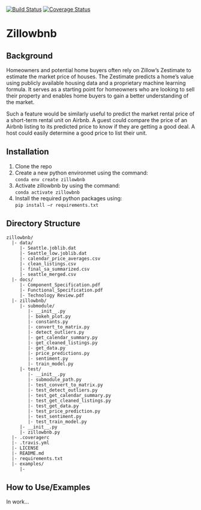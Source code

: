 [![Build Status](https://travis-ci.org/mag3141592/Zillowbnb.svg?branch=master)](https://travis-ci.org/mag3141592/Zillowbnb)
[![Coverage Status](https://coveralls.io/repos/github/mag3141592/Zillowbnb/badge.svg?branch=master)](https://coveralls.io/github/mag3141592/Zillowbnb?branch=master)

# Zillowbnb

## Background
Homeowners and potential home buyers often rely on Zillow’s Zestimate to estimate the market price of houses. The Zestimate predicts a home’s value using publicly available housing data and a proprietary machine learning formula. It serves as a starting point for homeowners who are looking to sell their property and enables home buyers to gain a better understanding of the market.

Such a feature would be similarly useful to predict the market rental price of a short-term rental unit on Airbnb.  A guest could compare the price of an Airbnb listing to its predicted price to know if they are getting a good deal. A host could easily determine a good price to list their unit.

## Installation
1. Clone the repo  
2. Create a new python environmet using the command:  
```conda env create zillowbnb```  
3. Activate zillowbnb by using the command:  
```conda activate zillowbnb```  
4. Install the required python packages using:  
```pip install –r requirements.txt```  

## Directory Structure
```
zillowbnb/
  |- data/
     |- Seattle.joblib.dat
     |- Seattle_low.joblib.dat
     |- calendar_price_averages.csv
     |- clean_listings.csv
     |- final_sa_summarized.csv
     |- seattle_merged.csv
  |- docs/
     |- Component_Specification.pdf
     |- Functional_Specification.pdf
     |- Technology Review.pdf
  |- zillowbnb/
     |- submodule/
        |- __init__.py
        |- bokeh_plot.py
        |- constants.py
        |- convert_to_matrix.py
        |- detect_outliers.py
        |- get_calendar_summary.py
        |- get_cleaned_listings.py
        |- get_data.py
        |- price_predictions.py
        |- sentiment.py
        |- train_model.py
     |- test/
        |- __init__.py
        |- submodule_path.py
        |- test_convert_to_matrix.py
        |- test_detect_outliers.py
        |- test_get_calendar_summary.py
        |- test_get_cleaned_listings.py
        |- test_get_data.py
        |- test_price_prediction.py
        |- test_sentiment.py
        |- test_train_model.py
     |- __init__.py
     |- zillowbnb.py
  |- .coveragerc
  |- .travis.yml
  |- LICENSE
  |- README.md
  |- requirements.txt
  |- examples/
     |-
```
## How to Use/Examples
In work...
